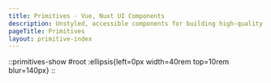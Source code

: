 ```yaml
---
title: Primitives - Vue, Nuxt UI Components
description: Unstyled, accessible components for building high‑quality design systems and web apps in Vue.
pageTitle: Primitives
layout: primitive-index
---
```


::primitives-show
#root
:ellipsis{left=0px width=40rem top=10rem blur=140px}
::
